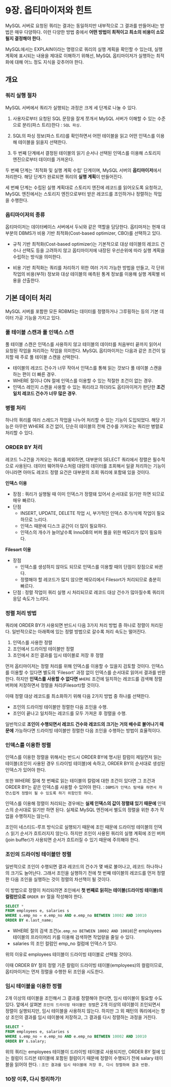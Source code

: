 # 9장. 옵티마이저와 힌트

MySQL 서버로 요청된 쿼리는 결과는 동일하지만 내부적으로 그 결과를 만들어내는 방법은 매우 다양하다. 이런 다양한 방법 중에서 **어떤 방법이 최적이고 최소의 비용이 소모될지 결정해야 한다.**

MySQL에서는 EXPLAIN이라는 명령으로 쿼리의 실행 계획을 확인할 수 있는데, 실행 계획에 표시되는 내용을 제대로 이해하기 위해선, MySQL 옵티마이저가 실행하는 최적화에 대해 어느 정도 지식을 갖추어야 한다.

## 개요

### 쿼리 실행 절차

MySQL 서버에서 쿼리가 실행되는 과정은 크게 세 단계로 나눌 수 있다.

1. 사용자로부터 요청된 SQL 문장을 잘게 쪼개서 MySQL 서버가 이해할 수 있는 수준으로 분리(파스 트리)한다 : `SQL 파싱.`
2. SQL의 파싱 정보(파스 트리)를 확인하면서 어떤 테이블을 읽고 어떤 인덱스를 이용해 테이블을 읽을지 선택한다.

3. 두 번째 단계에서 결정된 테이블의 읽기 순서나 선택된 인덱스를 이용해 스토리지 엔진으로부터 데이터를 가져온다.

두 번째 단계는 '최적화 및 실행 계획 수립' 단계이며, MySQL 서버의 **옵티마이저**에서 처리한다. 해당 단계가 완료되면 쿼리의 **실행 계획**이 만들어진다.

세 번째 단계는 수립된 실행 계획대로 스토리지 엔진에 레코드를 읽어오도록 요청하고, MySQL 엔진에서는 스토리지 엔진으로부터 받은 레코드를 조인하거나 정렬하는 작업을 수행한다.

### 옵티마이저의 종류

옵티마이저는 데이터베이스 서버에서 두뇌와 같은 역할을 담당한다. 옵티마저는 현재 대부분의 DBMS가 비용 기반 최적화(Cost-based optimizer, CBO)를 선택하고 있다.

- 규칙 기반 최적화(Cost-based optimizer)는 기본적으로 대상 테이블의 레코드 건수나 선택도 등을 고려하지 않고 옵티마이저에 내장된 우선순위에 따라 실행 계획을 수립하는 방식을 의미한다.

- 비용 기반 최적화는 쿼리를 처리하기 위한 여러 가지 가능한 방법을 만들고, 각 단위 작업의 비용(부하) 정보와 대상 테이블의 예측된 통계 정보를 이용해 실행 계획별 비용을 산출한다.

## 기본 데이터 처리

MySQL 서버를 포함한 모든 RDBMS는 데이터를 정렬하거나 그루핑하는 등의 기본 데이터 가공 기능을 가지고 있다.

### 풀 테이블 스캔과 풀 인덱스 스캔

풀 테이블 스캔은 인덱스를 사용하지 않고 테이블의 데이터를 처음부터 끝까지 읽어서 요청된 작업을 처리하는 작업을 의미한다. MySQL 옵티마이저는 다음과 같은 조건이 일치할 때 주로 풀 테이블 스캔을 선택한다.

- 테이블의 레코드 건수가 너무 작아서 인덱스를 통해 읽는 것보다 풀 테이블 스캔을 하는 편이 더 빠른 경우.
- WHERE 절이나 ON 절에 인덱스를 이용할 수 있는 적절한 조건이 없는 경우.
- 인덱스 레인지 스캔을 사용할 수 있는 쿼리라고 하더라도 옵티마이저가 판단한 **조건 일치 레코드 건수가 너무 많은 경우**.

### 병렬 처리

하나의 쿼리를 여러 스레드가 작업을 나누어 처리할 수 있는 기능이 도입되었다. 해당 기능은 아무런 WHERE 조건 없이, 단순히 테이블의 전체 건수를 가져오는 쿼리만 병렬로 처리할 수 있다.

### ORDER BY 처리

레코드 1~2건을 가져오는 쿼리를 제외하면, 대부분의 SELECT 쿼리에서 정렬은 필수적으로 사용된다. 데이터 웨어하우스처럼 대량의 데이터를 조회해서 일괄 처리하는 기능이 아니라면 아마도 레코드 정렬 요건은 대부분의 조회 쿼리에 포함돼 있을 것이다.

**인덱스 이용**

- 장점 : 쿼리가 실행될 때 이미 인덱스가 정렬돼 있어서 순서대로 읽기만 하면 되므로 매우 빠르다.
- 단점
  - INSERT, UPDATE, DELETE 작업 시, 부가적인 인덱스 추가/삭제 작업이 필요하므로 느리다.
  - 인덱스 때문에 디스크 공간이 더 많이 필요하다.
  - 인덱스의 개수가 늘어날수록 InnoDB의 버퍼 풀을 위한 메모리가 많이 필요하다.

**Filesort 이용**

- 장점
  - 인덱스를 생성하지 않아도 되므로 인덱스를 이용할 때의 단점이 장점으로 바뀐다.
  - 정렬해야 할 레코드가 많지 않으면 메모리에서 Filesort가 처리되므로 충분히 빠르다.
- 단점 : 정렬 작업이 쿼리 실행 시 처리되므로 레코드 대상 건수가 많아질수록 쿼리의 응답 속도가 느리다.

### 정렬 처리 방법

쿼리에 ORDER BY가 사용되면 반드시 다음 3가지 처리 방법 중 하나로 정렬이 처리된다. 일반적으로는 아래쪽에 있는 정렬 방법으로 갈수록 처리 속도는 떨어진다.

1. 인덱스를 사용한 정렬
2. 조인에서 드라이빙 테이블만 정렬
3. 조인에서 조인 결과를 임시 테이블로 저장 후 정렬

먼저 옵티마이저는 정렬 처리를 위해 인덱스를 이용할 수 있을지 검토할 것이다. 인덱스를 이용할 수 있다면 별도의 'Filesort' 과정 없이 인덱스를 순서대로 읽어서 결과를 반환한다. 하지만 **인덱스를 사용할 수 없다면** `WHERE` 조건에 일치하는 레코드를 검색해 정렬 버퍼에 저장하면서 정렬을 처리(Filesort)할 것이다.

이때 정렬 대상 레코드를 최소화하기 위해 다음 2가지 방법 중 하나를 선택한다.

- 조인의 드라이빙 테이블만 정렬한 다음 조인을 수행.
- 조인이 끝나고 일치하는 레코드를 모두 가져온 후 정렬을 수행.

일반적으로 **조인이 수행되면서 레코드 건수와 레코드의 크기는 거의 배수로 불어나기 때문에** 가능하다면 드라이빙 테이블만 정렬한 다음 조인을 수행하는 방법이 효율적이다.

### 인덱스를 이용한 정렬

인덱스를 이용한 정렬을 위해서는 반드시 ORDER BY에 명시된 칼럼이 제일먼저 읽는 테이블(조인이 사용된 경우 드라이빙 테이블)에 속하고, ORDER BY의 순서대로 생성된 인덱스가 있어야 한다.

또한 WHERE 절에 첫 번째로 읽는 테이블의 칼럼에 대한 조건이 있다면 그 조건과 ORDER BY는 같은 인덱스를 사용할 수 있어야 한다. : `DBMS가 인덱스 탐색을 하면서 자연스럽게 정렬이 될 수 있도록 하기 위함인듯 하다.`

인덱스를 이용해 정렬이 처리되는 경우에는 **실제 인덱스의 값이 정렬돼 있기 때문에** 인덱스의 순서대로 읽기만 하면 된다. 실제로 MySQL 엔진에서 별도의 정렬을 위한 추가 작업을 수행하지는 않는다.

조인이 네스티드-루프 방식으로 실행되기 때문에 조인 때문에 드라이빙 테이블의 인덱스 읽기 순서가 흐트러지지 않는다. 하지만 조인이 사용된 쿼리의 실행 계획에 조인 버퍼(join buffer)가 사용되면 순서가 흐트러질 수 있기 때문에 주의해야 한다.

### 조인의 드라이빙 테이블만 정렬

일반적으로 조인이 수행되면 결과 레코드의 건수가 몇 배로 불어나고, 레코드 하나하나의 크기도 늘어난다. 그래서 조인을 실행하기 전에 첫 번째 테이블의 레코드를 먼저 정렬한 다음 조인을 실행하는 것이 정렬의 차선책이 될 것이다.

이 방법으로 정렬이 처리되려면 조인에서 **첫 번째로 읽히는 테이블(드라이빙 테이블)의 컬럼만으로** `ORDER BY` 절을 작성해야 한다.

```sql
SELECT *
FROM employees e, salaries s
WHERE s.emp_no = e.emp_no AND e.emp_no BETWEEN 10002 AND 10010
ORDER BY e.last_name;
```

- WHERE 절의 검색 조건(`e.emp_no BETWEEN 10002 AND 10010`)은 employees 테이블의 프라이머리 키를 이용해 검색하면 작업량을 줄일 수 있다.
- salaries 의 조인 컬럼인 emp_no 컬럼에 인덱스가 있다.

위의 이유로 employees 테이블이 드라이빙 테이블로 선택될 것이다.

이때 ORDER BY 절의 정렬 기준 칼럼이 드라이빙 테이블(employees)의 컬럼이므로, 옵티마이저는 먼저 정렬을 수행한 뒤 조인을 시도한다.

### 임시 테이블을 이용한 정렬

2개 이상의 테이블을 조인해서 그 결과를 정렬해야 한다면, 임시 테이블이 필요할 수도 있다. 앞에서 살펴본 `조인의 드라이빙 테이블만 정렬`은 2개 이상의 테이블이 조인되면서 정렬이 실행되지만, 임시 테이블을 사용하지 않는다. 하지만 그 외 패턴의 쿼리에서는 항상 조인의 결과를 임시 테이블에 저장하고, 그 결과를 다시 정렬하는 과정을 거친다.

```sql
SELECT *
FROM employees e, salaries s
WHERE s.emp_no = e.emp_no AND e.emp_no BETWEEN 10002 AND 10010
ORDER BY s.salary;
```

위의 쿼리는 employees 테이블이 드라이빙 테이블로 사용되지만, ORDER BY 절에 있는 컬럼이 드리븐 테이블에 포함된 컬럼이기 때문에 정렬이 수행되기 전에 salary 테이블을 읽어야 한다. : `조인 결과를 임시 테이블에 저장 후, 다시 정렬하여 결과 반환.`

### 10장 이후, 다시 정리하기!
